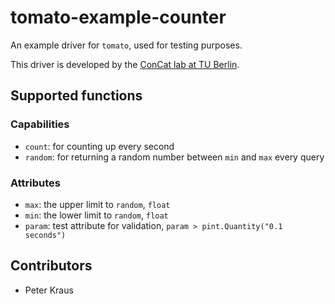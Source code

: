 # tomato-example-counter
An example driver for `tomato`, used for testing purposes.

This driver is developed by the [ConCat lab at TU Berlin](https://tu.berlin/en/concat).

## Supported functions

### Capabilities
- `count`: for counting up every second
- `random`: for returning a random number between `min` and `max` every query

### Attributes
- `max`: the upper limit to `random`, `float`
- `min`: the lower limit to `random`, `float`
- `param`: test attribute for validation, `param > pint.Quantity("0.1 seconds")`

## Contributors
- Peter Kraus